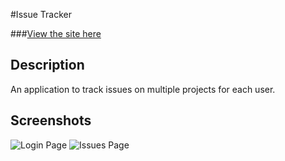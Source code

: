 #Issue Tracker

###[View the site here](https://davys-issue-tracker.herokuapp.com/) 

## Description
An application to track issues on multiple projects for each user.

## Screenshots
![Login Page](https://imgur.com/cTSXjs4.jpg)
![Issues Page](https://imgur.com/MEOu7xQ.jpg)